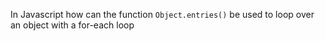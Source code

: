 In Javascript how can the function `Object.entries()` be used to loop over an object with a for-each loop